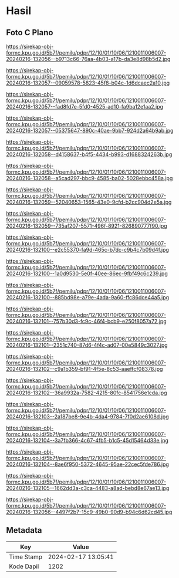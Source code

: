 # Hasil

## Foto C Plano

https://sirekap-obj-formc.kpu.go.id/5b7f/pemilu/pdpr/12/10/01/10/06/1210011006007-20240216-132056--b9713c66-76aa-4b03-a17b-da3e8d98b5d2.jpg

https://sirekap-obj-formc.kpu.go.id/5b7f/pemilu/pdpr/12/10/01/10/06/1210011006007-20240216-132057--09059578-5823-45f8-b04c-1d6dcaec2a10.jpg

https://sirekap-obj-formc.kpu.go.id/5b7f/pemilu/pdpr/12/10/01/10/06/1210011006007-20240216-132057--fad8fd7e-5fd0-4525-ad10-fa9ba12e1aa2.jpg

https://sirekap-obj-formc.kpu.go.id/5b7f/pemilu/pdpr/12/10/01/10/06/1210011006007-20240216-132057--05375647-890c-40ae-9bb7-924d2a64b9ab.jpg

https://sirekap-obj-formc.kpu.go.id/5b7f/pemilu/pdpr/12/10/01/10/06/1210011006007-20240216-132058--d4158637-b4f5-4434-b993-d1688324263b.jpg

https://sirekap-obj-formc.kpu.go.id/5b7f/pemilu/pdpr/12/10/01/10/06/1210011006007-20240216-132058--a5cad297-bbc9-4585-ba02-5028ebbc458a.jpg

https://sirekap-obj-formc.kpu.go.id/5b7f/pemilu/pdpr/12/10/01/10/06/1210011006007-20240216-132059--52040653-1565-43e0-9cfd-b2cc904d2e5a.jpg

https://sirekap-obj-formc.kpu.go.id/5b7f/pemilu/pdpr/12/10/01/10/06/1210011006007-20240216-132059--735af207-5571-496f-8921-826890777f90.jpg

https://sirekap-obj-formc.kpu.go.id/5b7f/pemilu/pdpr/12/10/01/10/06/1210011006007-20240216-132100--e2c55370-fa9d-465c-b7dc-c9b4c7b09d4f.jpg

https://sirekap-obj-formc.kpu.go.id/5b7f/pemilu/pdpr/12/10/01/10/06/1210011006007-20240216-132100--1a0d9530-5e0f-40ee-86ec-9fbf49c6c239.jpg

https://sirekap-obj-formc.kpu.go.id/5b7f/pemilu/pdpr/12/10/01/10/06/1210011006007-20240216-132100--885bd98e-a79e-4ada-9a60-ffc86dce44a5.jpg

https://sirekap-obj-formc.kpu.go.id/5b7f/pemilu/pdpr/12/10/01/10/06/1210011006007-20240216-132101--757b30d3-fc9c-46f4-bcb9-e250f8057a72.jpg

https://sirekap-obj-formc.kpu.go.id/5b7f/pemilu/pdpr/12/10/01/10/06/1210011006007-20240216-132101--2351c740-87d6-4f4c-ad07-00e5849c3027.jpg

https://sirekap-obj-formc.kpu.go.id/5b7f/pemilu/pdpr/12/10/01/10/06/1210011006007-20240216-132102--c9a1b359-bf91-4f5e-8c53-aaeffcf08378.jpg

https://sirekap-obj-formc.kpu.go.id/5b7f/pemilu/pdpr/12/10/01/10/06/1210011006007-20240216-132102--36a9932a-7582-4215-80fc-8541756e1cda.jpg

https://sirekap-obj-formc.kpu.go.id/5b7f/pemilu/pdpr/12/10/01/10/06/1210011006007-20240216-132103--2a187be8-9e4b-4da4-9784-7f0d2ae6108d.jpg

https://sirekap-obj-formc.kpu.go.id/5b7f/pemilu/pdpr/12/10/01/10/06/1210011006007-20240216-132104--3a7fb366-4c67-4fb5-b1c5-45d15464d33e.jpg

https://sirekap-obj-formc.kpu.go.id/5b7f/pemilu/pdpr/12/10/01/10/06/1210011006007-20240216-132104--8ae6f950-5372-4645-95ae-22cec5fde786.jpg

https://sirekap-obj-formc.kpu.go.id/5b7f/pemilu/pdpr/12/10/01/10/06/1210011006007-20240216-132105--1662dd3a-c3ca-4483-a8ad-bebd8e67ae13.jpg

https://sirekap-obj-formc.kpu.go.id/5b7f/pemilu/pdpr/12/10/01/10/06/1210011006007-20240216-132056--4497f2b7-15c9-49b0-90d9-b94c6d62cd45.jpg


## Metadata

| Key        | Value               |
| ---------- | ------------------- |
| Time Stamp | 2024-02-17 13:05:41 |
| Kode Dapil | 1202                |



